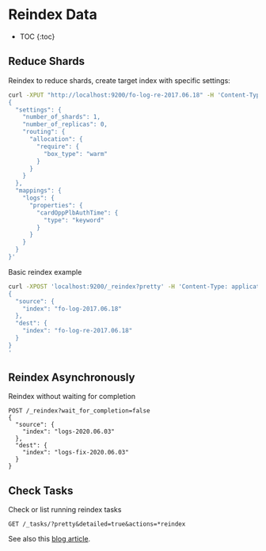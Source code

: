 # Reindex Data

* TOC
{:toc}

## Reduce Shards

Reindex to reduce shards, create target index with specific settings:

```bash
curl -XPUT "http://localhost:9200/fo-log-re-2017.06.18" -H 'Content-Type: application/json' -d'
{
  "settings": {
    "number_of_shards": 1,
    "number_of_replicas": 0,
    "routing": {
      "allocation": {
        "require": {
          "box_type": "warm"
        }
      }
    }
  },
  "mappings": {
    "logs": {
      "properties": {
        "cardOppPlbAuthTime": {
          "type": "keyword"
        }
      }
    }
  }
}'
```

Basic reindex example
```bash
curl -XPOST 'localhost:9200/_reindex?pretty' -H 'Content-Type: application/json' -d'
{
  "source": {
    "index": "fo-log-2017.06.18"
  },
  "dest": {
    "index": "fo-log-re-2017.06.18"
  }
}
'
```

## Reindex Asynchronously

Reindex without waiting for completion
```
POST /_reindex?wait_for_completion=false
{
  "source": {
    "index": "logs-2020.06.03"
  },
  "dest": {
    "index": "logs-fix-2020.06.03"
  }
}
```

## Check Tasks

Check or list running reindex tasks

```
GET /_tasks/?pretty&detailed=true&actions=*reindex
```

See also this [blog article](https://cinhtau.net/2016/09/19/reindex-data-in-elasticsearch/).

